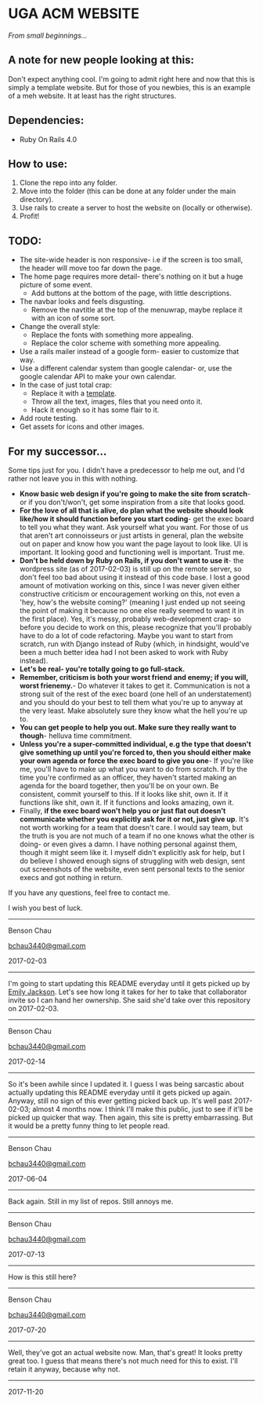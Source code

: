 # UGA ACM WEBSITE
_From small beginnings..._

## A note for new people looking at this:
Don't expect anything cool. I'm going to admit right here and now that this is simply a template website. But for those of you newbies,
this is an example of a meh website. It at least has the right structures.

## Dependencies:
* Ruby On Rails 4.0

## How to use:
1. Clone the repo into any folder.
2. Move into the folder (this can be done at any folder under the main directory).
3. Use rails to create a server to host the website on (locally or otherwise).
4. Profit!

## TODO:
* The site-wide header is non responsive- i.e if the screen is too small, the header will move too far down the page.
* The home page requires more detail- there's nothing on it but a huge picture of some event. 
    * Add buttons at the bottom of the page, with little descriptions.
* The navbar looks and feels disgusting. 
    * Remove the navtitle at the top of the menuwrap, maybe replace it with an icon of some sort.
* Change the overall style:
    * Replace the fonts with something more appealing.
    * Replace the color scheme with something more appealing.
* Use a rails mailer instead of a google form- easier to customize that way.
* Use a different calendar system than google calendar- or, use the google calendar API to make your own calendar.
* In the case of just total crap:
    * Replace it with a [template](https://startbootstrap.com/).
    * Throw all the text, images, files that you need onto it.
    * Hack it enough so it has some flair to it.
* Add route testing.
* Get assets for icons and other images.

## For my successor...
Some tips just for you. I didn't have a predecessor to help me out, and I'd rather not leave you in this with nothing.
* __Know basic web design if you're going to make the site from scratch__- or if you don't/won't, get some inspiration 
from a site that looks good.
* __For the love of all that is alive, do plan what the website should look like/how it should function before 
you start coding__- get the exec board to tell you what they want. Ask yourself what you want. For those of us that aren't 
art connoisseurs or just artists in general, plan the website out on paper and know how you want the page layout to look like. 
UI is important. It looking good and functioning well is important. Trust me.
* __Don't be held down by Ruby on Rails, if you don't want to use it__- the wordpress site (as of 2017-02-03) is still 
up on the remote server, so don't feel too bad about using it instead of this code base. I lost a good amount of motivation 
working on this, since I was never given either constructive criticism or encouragement working on this, not even a 'hey, how's 
the website coming?' (meaning I just ended up not seeing the point of making it because no one else really seemed to want it in 
the first place). Yes, it's messy, probably web-development crap- so before you decide to work on this, please recognize 
that you'll probably have to do a lot of code refactoring. Maybe you want to start from scratch, run with Django instead of 
Ruby (which, in hindsight, would've been a much better idea had I not been asked to work with Ruby instead).
* __Let's be real- you're totally going to go full-stack.__
* __Remember, criticism is both your worst friend and enemy; if you will, worst frienemy.__- Do whatever it takes 
to get it. Communication is not a strong suit of the rest of the exec board (one hell of an understatement) and you should
do your best to tell them what you're up to anyway at the very least. Make absolutely sure they know what the hell you're up to.
* __You can get people to help you out. Make sure they really want to though__- helluva time commitment.
* __Unless you're a super-committed individual, e.g the type that doesn't give something up until you're forced 
to, then you should either make your own agenda or force the exec board to give you one__- If you're like me, you'll 
have to make up what you want to do from scratch. If by the time you're confirmed as an officer, they haven't started making an 
agenda for the board together, then you'll be on your own. Be consistent, commit yourself to this. If it looks like shit, 
own it. If it functions like shit, own it. If it functions and looks amazing, own it.
* Finally, __if the exec board won't help you or just flat out doesn't communicate whether you explicitly ask for 
it or not, just give up__. It's not worth working for a team that doesn't care. I would say team, but the truth is you are 
not much of a team if no one knows what the other is doing- or even gives a damn. I have nothing personal against them, though 
it might seem like it. I myself didn't explicitly ask for help, but I do believe I showed enough signs of struggling with web 
design, sent out screenshots of the website, even sent personal texts to the senior execs and got nothing in return. 

If you have any questions, feel free to contact me. 

I wish you best of luck. 

----------------------

Benson Chau 

<bchau3440@gmail.com>

2017-02-03

----------------------

I'm going to start updating this README everyday until it gets picked up by [Emily Jackson](https://github.com/emilyjackson2018). 
Let's see how long it takes for her to take that collaborator invite so I can hand her ownership. 
She said she'd take over this repository on 2017-02-03.

----------------------

Benson Chau

<bchau3440@gmail.com>

2017-02-14

----------------------

So it's been awhile since I updated it. I guess I was being sarcastic about actually updating this README everyday until it gets picked 
up again. Anyway, still no sign of this ever getting picked back up. It's well past 2017-02-03; almost 4 months now. I think I'll make 
this public, just to see if it'll be picked up quicker that way. Then again, this site is pretty embarrassing. But it would be a pretty 
funny thing to let people read. 

----------------------

Benson Chau

<bchau3440@gmail.com>

2017-06-04

----------------------

Back again. Still in my list of repos. Still annoys me. 

----------------------

Benson Chau

<bchau3440@gmail.com>

2017-07-13

----------------------

How is this still here?

----------------------

Benson Chau

<bchau3440@gmail.com>

2017-07-20

----------------------

Well, they've got an actual website now. Man, that's great! It looks pretty great too.
I guess that means there's not much need for this to exist. I'll retain it anyway,
because why not.

----------------------

2017-11-20


